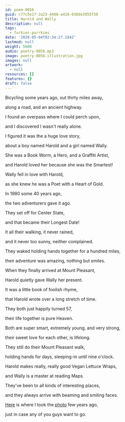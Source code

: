 ```yaml
---
id: poem-0056
guid: c77c5e17-2a23-4408-a410-038de3955f30
title: Harold and Wally
description: null
tags:
  - furkies-purrkies
date: '2020-05-04T02:34:27.184Z'
lastmod: null
weight: 5600
audio: poetry-0056.mp3
image: poetry-0056-illustration.jpg
images: null
artwork:
  - null
resources: []
features: {}
draft: false
---
```


Bicycling some years ago, out thirty miles away,

along a road, and an ancient highway.

I found an overpass where I could perch upon,

and I discovered I wasn't really alone.

I figured it was the a huge love story,

about a boy named Harold and a girl named Wally.

She was a Book Worm, a Hero, and a Graffiti Artist,

and Harold loved her because she was the Smartest!

Wally fell in love with Harold,

as she knew he was a Poet with a Heart of Gold.

In 1980 some 40 years ago,

the two adventurers gave it ago.

They set off for Center State,

and that became their Longest Date!

It all their walking, it never rained,

and it never too sunny, neither complained.

They waked holding hands together for a hundred miles,

their adventure was amazing, nothing but smiles.

When they finally arrived at Mount Pleasant,

Harold quietly gave Wally her present.

It was a little book of foolish rhyme,

that Harold wrote over a long stretch of time.

They both just happily turned 57,

their life together is pure Heaven.

Both are super smart, extremely young, and very strong,

their sweet love for each other, is lifelong.

They still do their Mount Pleasant walk,

holding hands for days, sleeping-in until nine o'clock.

Harold makes really, really good Vegan Lettuce Wraps,

and Wally is a master at reading Maps.

They've been to all kinds of interesting places,

and they always arrive with beaming and smiling faces.

[Here](https://goo.gl/maps/U6ei19ABd6xffTcr6) is where I took the [photo](https://goo.gl/maps/kkGAfW13PLsA6H3D8) few years ago,

just in case any of you guys want to go.
